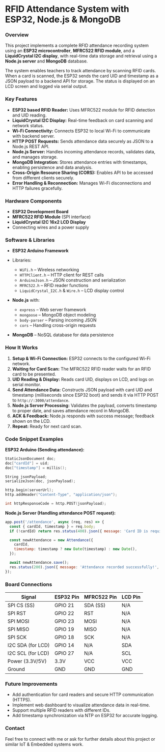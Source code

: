 # RFID Attendance System with ESP32, Node.js & MongoDB

### Overview  
This project implements a complete RFID attendance recording system using an **ESP32 microcontroller**, **MFRC522 RFID module**, and a **LiquidCrystal I2C display**, with real-time data storage and retrieval using a **Node.js server** and **MongoDB** database.

The system enables teachers to track attendance by scanning RFID cards. When a card is scanned, the ESP32 sends the card UID and timestamp as a JSON payload to a backend API for storage. The status is displayed on an LCD screen and logged via serial output.

### Key Features
- **ESP32 based RFID Reader:** Uses MFRC522 module for RFID detection and UID reading.
- **LiquidCrystal I2C Display:** Real-time feedback on card scanning and network status.
- **Wi-Fi Connectivity:** Connects ESP32 to local Wi-Fi to communicate with backend server.
- **HTTP POST Requests:** Sends attendance data securely as JSON to a Node.js REST API.
- **Node.js Server:** Handles incoming attendance records, validates data, and manages storage.
- **MongoDB Integration:** Stores attendance entries with timestamps, enabling persistence and data analysis.
- **Cross-Origin Resource Sharing (CORS):** Enables API to be accessed from different clients securely.
- **Error Handling & Reconnection:** Manages Wi-Fi disconnections and HTTP failures gracefully.

### Hardware Components  
- **ESP32 Development Board**
- **MFRC522 RFID Module** (SPI interface)  
- **LiquidCrystal I2C 16x2 LCD Display**  
- Connecting wires and a power supply  

### Software & Libraries
- **ESP32 Arduino Framework**  
- Libraries:  
  - `WiFi.h` – Wireless networking  
  - `HTTPClient.h` – HTTP client for REST calls  
  - `ArduinoJson.h` – JSON construction and serialization  
  - `MFRC522.h` – RFID reader functions  
  - `LiquidCrystal_I2C.h` & `Wire.h` – LCD display control  

- **Node.js** with:  
  - `express` – Web server framework  
  - `mongoose` – MongoDB object modeling  
  - `body-parser` – Parsing incoming JSON  
  - `cors` – Handling cross-origin requests  

- **MongoDB** – NoSQL database for data persistence

### How It Works
1. **Setup & Wi-Fi Connection:** ESP32 connects to the configured Wi-Fi network.
2. **Waiting for Card Scan:** The MFRC522 RFID reader waits for an RFID card to be presented.
3. **UID Reading & Display:** Reads card UID, displays on LCD, and logs on serial monitor.
4. **Send Attendance Data:** Constructs JSON payload with card UID and timestamp (milliseconds since ESP32 boot) and sends it via HTTP POST to `http://:3000/attendance`.
5. **Node.js Server Processing:** Validates the payload, converts timestamp to proper date, and saves attendance record in MongoDB.
6. **ACK & Feedback:** Node.js responds with success message; feedback shown on the LCD.
7. **Repeat:** Ready for next card scan.

### Code Snippet Examples  
**ESP32 Arduino (Sending attendance):**
```cpp
StaticJsonDocument doc;
doc["cardId"] = uid;
doc["timestamp"] = millis();

String jsonPayload;
serializeJson(doc, jsonPayload);

http.begin(serverUrl);
http.addHeader("Content-Type", "application/json");

int httpResponseCode = http.POST(jsonPayload);
```

**Node.js Server (Handling attendance POST request):**
```js
app.post('/attendance', async (req, res) => {
  const { cardId, timestamp } = req.body;
  if (!cardId) return res.status(400).json({ message: 'Card ID is required.' });

  const newAttendance = new Attendance({
    cardId,
    timestamp: timestamp ? new Date(timestamp) : new Date(),
  });

  await newAttendance.save();
  res.status(200).json({ message: 'Attendance recorded successfully!', attendance: newAttendance });
});
```

### Board Connections  
| Signal                  | ESP32 Pin | MFRC522 Pin | LCD Pin    |
|-------------------------|-----------|-------------|------------|
| SPI CS (SS)             | GPIO 21   | SDA (SS)    | N/A        |
| SPI RST                 | GPIO 22   | RST         | N/A        |
| SPI MOSI                | GPIO 23   | MOSI        | N/A        |
| SPI MISO                | GPIO 19   | MISO        | N/A        |
| SPI SCK                 | GPIO 18   | SCK         | N/A        |
| I2C SDA (for LCD)       | GPIO 14   | N/A         | SDA        |
| I2C SCL (for LCD)       | GPIO 27   | N/A         | SCL        |
| Power (3.3V/5V)         | 3.3V      | VCC         | VCC        |
| Ground                  | GND       | GND         | GND        |

### Future Improvements  
- Add authentication for card readers and secure HTTP communication (HTTPS).
- Implement web dashboard to visualize attendance data in real-time.
- Support multiple RFID readers with different IDs.
- Add timestamp synchronization via NTP on ESP32 for accurate logging.

### Contact  
Feel free to connect with me or ask for further details about this project or similar IoT & Embedded systems work.

